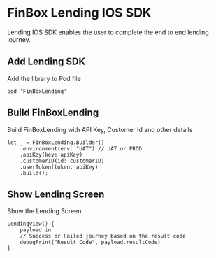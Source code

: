 FinBox Lending IOS SDK
======================

Lending IOS SDK enables the user to complete the end to end lending journey.


## Add Lending SDK

Add the library to Pod file

```
pod 'FinBoxLending'
```


## Build FinBoxLending

Build FinBoxLending with API Key, Customer Id and other details

```
let _ = FinBoxLending.Builder()
    .environment(env: "UAT") // UAT or PROD
    .apiKey(key: apiKey)
    .customerID(id: customerID)
    .userToken(token: apiKey)
    .build();
```


## Show Lending Screen

Show the Lending Screen

```
LendingView() {
    payload in
    // Success or Failed journey based on the result code
    debugPrint("Result Code", payload.resultCode)
}
```
